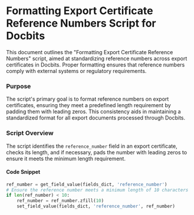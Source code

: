 # Formatting Export Certificate Reference Numbers Script for Docbits

This document outlines the "Formatting Export Certificate Reference Numbers" script, aimed at standardizing reference numbers across export certificates in Docbits. Proper formatting ensures that reference numbers comply with external systems or regulatory requirements.

### Purpose

The script's primary goal is to format reference numbers on export certificates, ensuring they meet a predefined length requirement by padding them with leading zeros. This consistency aids in maintaining a standardized format for all export documents processed through Docbits.

### Script Overview

The script identifies the `reference_number` field in an export certificate, checks its length, and if necessary, pads the number with leading zeros to ensure it meets the minimum length requirement.

#### Code Snippet

```python
ref_number = get_field_value(fields_dict, 'reference_number')
# Ensure the reference number meets a minimum length of 10 characters
if len(ref_number) < 10:
    ref_number = ref_number.zfill(10)
    set_field_value(fields_dict, 'reference_number', ref_number)
```


